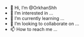 - 👋 Hi, I’m @OrkhanShh
- 👀 I’m interested in ...
- 🌱 I’m currently learning ...
- 💞️ I’m looking to collaborate on ...
- 📫 How to reach me ...

<!---
OrkhanShh/OrkhanShh is a ✨ special ✨ repository because its `README.md` (this file) appears on your GitHub profile.
You can click the Preview link to take a look at your changes.
--->
